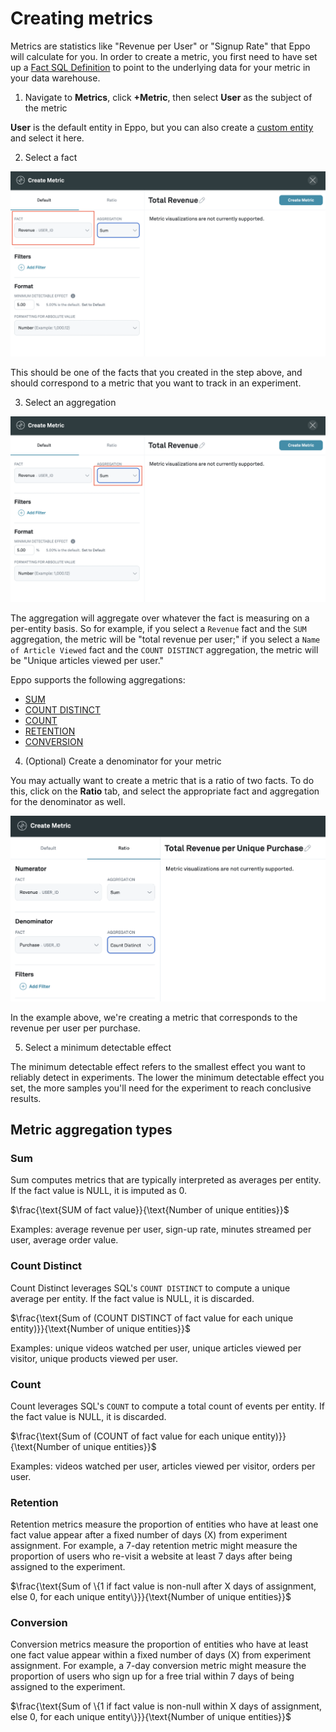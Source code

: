 # Creating metrics

Metrics are statistics like "Revenue per User" or "Signup Rate" that Eppo will calculate for you. In order to create a metric, you first need to have set up a [Fact SQL Definition](/building-experiments/definitions/fact-sql) to point to the underlying data for your metric in your data warehouse.

1. Navigate to **Metrics**, click **+Metric**, then select **User** as the subject of the metric

**User** is the default entity in Eppo, but you can also create a [custom entity](../../building-experiments/entities) and select it here.

2. Select a fact

![Select Fact](../../../static/img/building-experiments/select-fact-for-metric.png)

This should be one of the facts that you created in the step above, and should correspond to a metric that you want to track in an experiment.

3. Select an aggregation

![Select Aggregation](../../../static/img/building-experiments/select-aggregation-for-metric.png)

The aggregation will aggregate over whatever the fact is measuring on a per-entity basis. So for example, if you select a `Revenue` fact and the `SUM` aggregation, the metric will be "total revenue per user;" if you select a `Name of Article Viewed` fact and the `COUNT DISTINCT` aggregation, the metric will be "Unique articles viewed per user."

Eppo supports the following aggregations:

- [SUM](#sum)
- [COUNT DISTINCT](#count-distinct)
- [COUNT](#count)
- [RETENTION](#retention)
- [CONVERSION](#conversion)

4. (Optional) Create a denominator for your metric

You may actually want to create a metric that is a ratio of two facts. To do this, click on the **Ratio** tab, and select the appropriate fact and aggregation for the denominator as well.

![Select filter](../../../static/img/building-experiments/create-metric-ratio.png)

In the example above, we're creating a metric that corresponds to the revenue per user per purchase.

5. Select a minimum detectable effect

The minimum detectable effect refers to the smallest effect you want to reliably detect in experiments. The lower the minimum detectable effect you set, the more samples you'll need for the experiment to reach conclusive results.

## Metric aggregation types

### Sum

Sum computes metrics that are typically interpreted as averages per entity. If the fact value is NULL, it is imputed as 0.

$\frac{\text{SUM of fact value}}{\text{Number of unique entities}}$

Examples: average revenue per user, sign-up rate, minutes streamed per user, average order value.

### Count Distinct

Count Distinct leverages SQL's ``COUNT DISTINCT`` to compute a unique average per entity. If the fact value is NULL, it is discarded.

$\frac{\text{Sum of (COUNT DISTINCT of fact value for each unique entity)}}{\text{Number of unique entities}}$

Examples: unique videos watched per user, unique articles viewed per visitor, unique products viewed per user.

### Count

Count leverages SQL's ``COUNT`` to compute a total count of events per entity. If the fact value is NULL, it is discarded.

$\frac{\text{Sum of (COUNT of fact value for each unique entity)}}{\text{Number of unique entities}}$

Examples: videos watched per user, articles viewed per visitor, orders per user.

### Retention

Retention metrics measure the proportion of entities who have at least one fact value appear after a fixed number of days (X) from experiment assignment. For example, a 7-day retention metric might measure the proportion of users who re-visit a website at least 7 days after being assigned to the experiment. 

$\frac{\text{Sum of \{1 if fact value is non-null after X days of assignment, else 0, for each unique entity\}}}{\text{Number of unique entities}}$


### Conversion

Conversion metrics measure the proportion of entities who have at least one fact value appear within a fixed number of days (X) from experiment assignment. For example, a 7-day conversion metric might measure the proportion of users who sign up for a free trial within 7 days of being assigned to the experiment. 

$\frac{\text{Sum of \{1 if fact value is non-null within X days of assignment, else 0, for each unique entity\}}}{\text{Number of unique entities}}$



